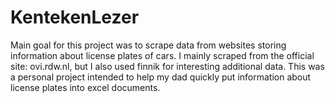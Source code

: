 # KentekenLezer
Main goal for this project was to scrape data from websites storing information about license plates of cars. 
I mainly scraped from the official site: ovi.rdw.nl, but I also used finnik for interesting additional data.
This was a personal project intended to help my dad quickly put information about license plates into excel documents.
